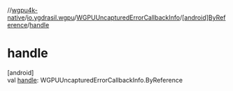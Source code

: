 //[wgpu4k-native](../../../../index.md)/[io.ygdrasil.wgpu](../../index.md)/[WGPUUncapturedErrorCallbackInfo](../index.md)/[[android]ByReference](index.md)/[handle](handle.md)

# handle

[android]\
val [handle](handle.md): WGPUUncapturedErrorCallbackInfo.ByReference